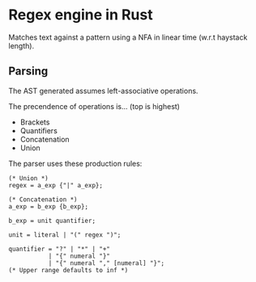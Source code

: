 # Regex engine in Rust

Matches text against a pattern using a NFA in linear time (w.r.t haystack length).

## Parsing

The AST generated assumes left-associative operations.

The precendence of operations is... (top is highest)
- Brackets
- Quantifiers
- Concatenation
- Union

The parser uses these production rules:
```ebnf
(* Union *)
regex = a_exp {"|" a_exp};

(* Concatenation *)
a_exp = b_exp {b_exp};

b_exp = unit quantifier;

unit = literal | "(" regex ")";

quantifier = "?" | "*" | "+"
           | "{" numeral "}"
           | "{" numeral "," [numeral] "}";
(* Upper range defaults to inf *)
```
